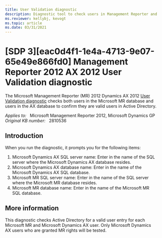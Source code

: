 ```yaml
---
title: User Validation diagnostic
description: Diagnostic tool to check users in Management Reporter and Microsoft Dynamics AX and confirm they are valid.
ms.reviewer: kellybj, kevogt
ms.topic: article
ms.date: 03/31/2021
---
```

# [SDP 3][eac0d4f1-1e4a-4713-9e07-65e49e866fd0] Management Reporter 2012 AX 2012 User Validation diagnostic

The Microsoft Management Reporter (MR) 2012 Dynamics AX 2012 [User Validation diagnostic](https://aka.ms/mr2012AXUserValidation) checks both users in the Microsoft MR database and users in the AX database to confirm they are valid users in Active Directory.

_Applies to:_ &nbsp; Microsoft Management Reporter 2012, Microsoft Dynamics GP  
_Original KB number:_ &nbsp; 2810536

## Introduction

When you run the diagnostic, it prompts you for the following items:

1. Microsoft Dynamics AX SQL server name: Enter in the name of the SQL server where the Microsoft Dynamics AX database resides.
2. Microsoft Dynamics AX database name: Enter in the name of the Microsoft Dynamics AX SQL database.
3. Microsoft MR SQL server name: Enter in the name of the SQL server where the Microsoft MR database resides.
4. Microsoft MR database name: Enter in the name of the Microsoft MR SQL database.

## More information

This diagnostic checks Active Directory for a valid user entry for each Microsoft MR and Microsoft Dynamics AX user. Only Microsoft Dynamics AX users who are granted MR rights will be tested.
